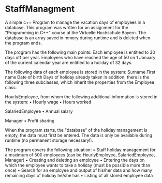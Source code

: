 # StaffManagment
A simple c++ Program to manage the vacation days of employees in a database. 
This program was written for an assignment for the "Programming in C++" course at the Virtuelle Hochschule Bayern.
The database is an array saved in mmory during runtime and is deleted when the program ends. 


The program has the following main points:
Each employee is entitled to 30 days off per year.
Employees who have reached the age of 50 on 1 January of the current calendar year are entitled to a holiday of 32 days.


The following data of each employee is stored in the system:
Surname
First name
Date of birth
Days of holiday already taken
In addition, there is the following three subclasses, which inherit the properties from the Employee class:

HourlyEmployee, from whom the following additional information is stored in the system:
• Hourly wage
• Hours worked

SalariedEmployee
• Annual salary

Manager
• Profit sharing


When the program starts, the "database" of the holiday management is empty, the data must first be entered.
The data is only be available during runtime (no permanent storage necessary!).


The program covers the following situation:
• Staff holiday management for a maximum of 500 employees (can be HourlyEmployee, SalariedEmployee, Manager)
• Creating and deleting an employee
• Entering the days on which the employee wants to take a holiday (must be possible more than once)
• Search for an employee and output of his/her data and how many remaining days of holiday he/she has
• Listing of all stored employee data
